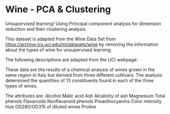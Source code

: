 # Wine - PCA & Clustering
Unsupervised learning! Using Principal component analysis for dimension reduction and then clustering analysis.

This dataset is adapted from the Wine Data Set from https://archive.ics.uci.edu/ml/datasets/wine by removing the information about the types of wine for unsupervised learning.

The following descriptions are adapted from the UCI webpage:

These data are the results of a chemical analysis of wines grown in the same region in Italy but derived from three different cultivars. The analysis determined the quantities of 13 constituents found in each of the three types of wines.

The attributes are:
Alcohol
Malic acid
Ash
Alcalinity of ash
Magnesium
Total phenols
Flavanoids
Nonflavanoid phenols
Proanthocyanins
Color intensity
Hue
OD280/OD315 of diluted wines
Proline
